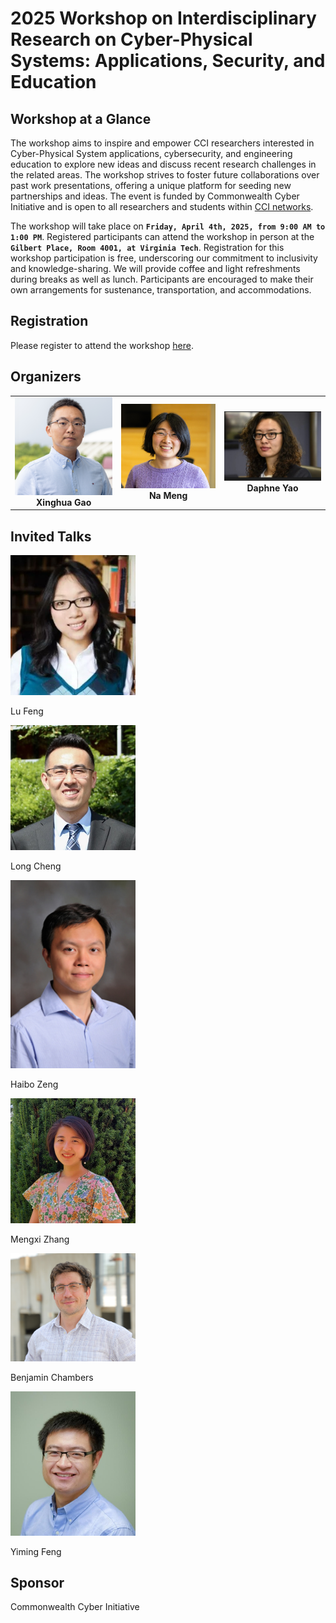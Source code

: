 # 2025 Workshop on Interdisciplinary Research on Cyber-Physical Systems: Applications, Security, and Education

## Workshop at a Glance
The workshop aims to inspire and empower CCI researchers interested in Cyber-Physical System applications, cybersecurity, and engineering education to explore new ideas and discuss recent research challenges in the related areas. The workshop strives to foster future collaborations over past work presentations, offering a unique platform for seeding new partnerships and ideas. The event is funded by Commonwealth Cyber Initiative and is open to all researchers and students within [CCI networks](https://cyberinitiative.org/).

The workshop will take place on **`Friday, April 4th, 2025, from 9:00 AM to 1:00 PM`**. Registered participants can attend the workshop in person at the **`Gilbert Place, Room 4001, at Virginia Tech`**.
Registration for this workshop participation is free, underscoring our commitment to inclusivity and knowledge-sharing. We will provide coffee and light refreshments during breaks as well as lunch. Participants are encouraged to make their own arrangements for sustenance, transportation, and accommodations.

## Registration
Please register to attend the workshop [here](https://docs.google.com/forms/d/e/1FAIpQLSe5cdHj8TLBz1V_uehZOWMdS8qpbYalDlOtEXAmT9Z1BCPWGA/viewform?usp=dialog).

## Organizers

<table>
  <tr>
    <td align="center">
      <img src="image/gao.png" alt="gao" width="200"/><br />
      <strong>Xinghua Gao</strong>
    </td>
    <td align="center">
      <img src="image/Meng.jpg" alt="Meng" width="200"/><br />
      <strong>Na Meng</strong>
    </td>
    <td align="center">
      <img src="image/Yao.jpg" alt="Yao" width="200"/><br />
      <strong>Daphne Yao</strong>
    </td>
  </tr>
</table>

## Invited Talks

<img src="image/LuFeng.jpg" alt="LuFeng" width="200"/>

Lu Feng

<img src="image/LongChen.jpg" alt="LongChen" width="200"/>

Long Cheng

<img src="image/Haibozeng.jpg" alt="Haibozeng" width="200"/>

Haibo Zeng

<img src="image/MengxiZhang .jpg" alt="MengxiZhang" width="200"/>

Mengxi Zhang 

<img src="image/BenChambers.jpg" alt="BenChambers" width="200"/>

Benjamin Chambers

<img src="image/YimingFeng.jpg" alt="YimingFeng" width="200"/>

Yiming Feng


## Sponsor
Commonwealth Cyber Initiative

